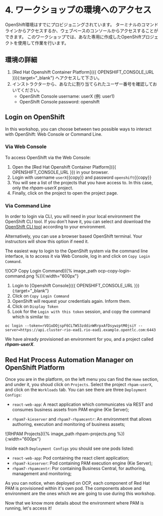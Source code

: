 # 4. ワークショップの環境へのアクセス

<!-- The cloud native OpenShift environment has already been provisioned for you. You can access it either via a terminal command line (for example if you're an IT professional) or via a web-based console. In this Workshop you will have your own OpenShift namespace to work. -->

OpenShift環境はすでにプロビジョニングされています。
ターミナルのコマンドラインからアクセスするか、ウェブベースのコンソールからアクセスすることができます。
このワークショップでは、あなた専用に作成したOpenShiftプロジェクトを使用して作業を行います。

## 環境の詳細

1. [Red Hat Openshift Container Platform]({{ OPENSHIFT_CONSOLE_URL }}){:target="_blank"} へアクセスして下さい。
2. インストラクターから、あなたに割り当てられたユーザー番号を確認しておいてください。
    - OpenShift Console username: userX (例: user1)
    - OpenShift Console password: openshift

## Login on OpenShift

In this workshop, you can choose between two possible ways to interact with OpenShift: Web Console or Command Line.

### Via Web Console

To access OpenShift via the Web Console:

1. Open the [Red Hat Openshift Container Platform]({{ OPENSHIFT_CONSOLE_URL }}) in your browser.
2. Login with username `userX`{{copy}} and password `openshift`{{copy}}
3. You will see a list of the projects that you have access to. In this case, only the _rhpam-userX_ project.
4. Finally, click on the project to open the project page.

### Via Command Line

In order to login via CLI, you will need in your local environment the OpenShift CLI tool. If you don't have it, you can select and download the [OpenShift CLI tool](https://mirror.openshift.com/pub/openshift-v4/clients/ocp/4.2.25/openshift-client-linux-4.2.25.tar.gz) according to your environment.

Alternatively, you can use a browser based OpenShift terminal. Your instructors will show this option if need it.

The easiest way to login to the OpenShift system via the command line interface, is to access it via Web Console, log in and click on `Copy Login Command`.

![OCP Copy Login Command]({% image_path ocp-copy-login-command.png %}){:width="600px"}

1. Login to [Openshift Console]({{ OPENSHIFT_CONSOLE_URL }}){:target="_blank"}
2. Click on `Copy Login Command`
3. OpenShift will request your credentials again. Inform them.
4. Click on `Display Token`
5. Look for the `Login with this token` session, and copy the command which is similar to:

```
oc login --token=rVO1oDOjspF6CLTW53zddinWRrpxAfDsywzptM0jsiY --server=https://api.cluster-rio-ead1.rio-ead1.example.opentlc.com:6443
```

We have already provisioned an environment for you, and a project called **_rhpam-userX_**.

## Red Hat Process Automation Manager on OpenShift Platform

Once you are in the platform, on the left menu you can find the `Home` section, and under it, you shoud click on `Projects`. Select the project `rhpam-userX`, and click on the `Workloads` tab. You can see there are three `Deployment Configs`:

  - `react-web-app`: A react application which communicates via REST and consumes business assets from PAM engine (Kie Server);

  - `rhpam7-kieserver` and `rhpam7-rhpamcentr`: An environment that allows authoring, execution and monitoring of business assets; 

  ![RHPAM Projects]({% image_path rhpam-projects.png %}){:width="600px"}

Inside each `Deployment Configs` you should see one pods listed:

  - `react-web-app`: Pod containing the react client application;
  - `rhpam7-kieserver`: Pod containing PAM execution engine (Kie Server);
  - `rhpam7-rhpamcentr`: Por containing Business Central, for authoring, management and monitoring;

As you can notice, when deployed on OCP, each component of Red Hat PAM is provisioned within it's own pod. The components above and environment are the ones which we are going to use during this workshop.

<!-- ### Provisioning PAM from scratch

The Workloads page shows the  current working environment provisioned for you. But what if you have special needs of tools and components? Or you simply want to know what you are working on.

Let's go ahead and create a whole new project using Red Hat PAM Templates and starting a new deployment based on your requirements.

RHPAM 7.5 brings with it an OpenShift operator that can simplify the installation process. The operator creates for the deployed environment an YAML, and based on it, it ensures that the environment remains consistent in all times.  
 -->
<!---
#### RHPAM Operator

 Since Red Hat PAM 7.5, Red Hat PAM brings OpenShift Operators to help on easily deploying new instances. Let's use the provided operator to create a new environment.

 [#TODO] will require pre-provisioning the operator in each user namespace;

//// -->

Now that we know more details about the environment where PAM is running, let's access it!
